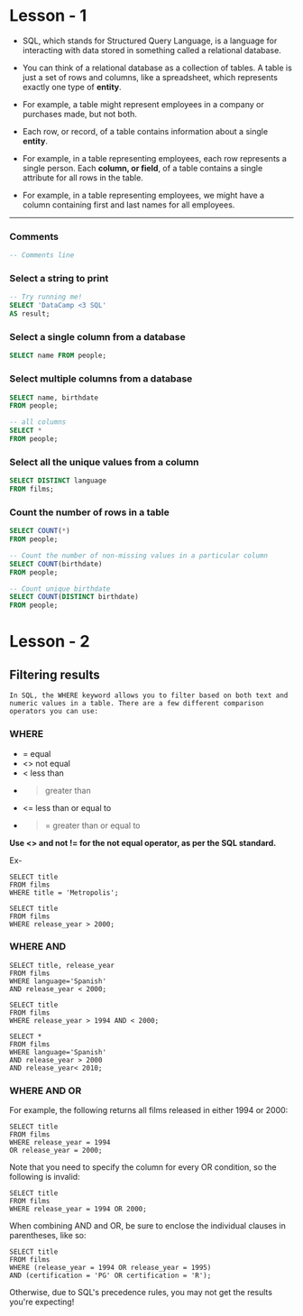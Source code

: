 # Lesson - 1

* SQL, which stands for Structured Query Language, is a language for interacting with data stored in something called a relational database.
* You can think of a relational database as a collection of tables. A table is just a set of rows and columns, like a spreadsheet, which 	represents exactly one type of **entity**.
* For example, a table might represent employees in a company or purchases made, but not both.

* Each row, or record, of a table contains information about a single **entity**.
* For example, in a table representing employees, each row represents a single person. Each **column, or field**, of a table contains a single attribute for all rows in the table. 
* For example, in a table representing employees, we might have a column containing first and last names for all employees.


***

### Comments

```sql
-- Comments line
```

### Select a string to print 		
```sql
-- Try running me!
SELECT 'DataCamp <3 SQL'
AS result;
```

### Select a single column from a database

```sql
SELECT name FROM people;
```

### Select multiple columns from a database

```sql
SELECT name, birthdate
FROM people; 

-- all columns 
SELECT * 
FROM people;
```

### Select all the unique values from a column

```sql
SELECT DISTINCT language
FROM films;
```

### Count the number of rows in a table 

```sql
SELECT COUNT(*)
FROM people;

-- Count the number of non-missing values in a particular column
SELECT COUNT(birthdate)
FROM people;

-- Count unique birthdate 
SELECT COUNT(DISTINCT birthdate)
FROM people;

```



# Lesson - 2

## Filtering results

	In SQL, the WHERE keyword allows you to filter based on both text and numeric values in a table. There are a few different comparison operators you can use:

### WHERE

* = equal
* <> not equal
* < less than
* > greater than
*  <= less than or equal to
*  >= greater than or equal to

**Use <> and not != for the not equal operator, as per the SQL standard.**

Ex-

```
SELECT title 
FROM films
WHERE title = 'Metropolis';
```

```
SELECT title 
FROM films
WHERE release_year > 2000;
```

### WHERE AND

```
SELECT title, release_year
FROM films
WHERE language='Spanish'
AND release_year < 2000;
```

```
SELECT title
FROM films
WHERE release_year > 1994 AND < 2000;
```

```
SELECT *
FROM films
WHERE language='Spanish'
AND release_year > 2000
AND release_year< 2010;
```


### WHERE AND OR


For example, the following returns all films released in either 1994 or 2000:

```
SELECT title
FROM films
WHERE release_year = 1994
OR release_year = 2000;
```

Note that you need to specify the column for every OR condition, so the following is invalid:

```
SELECT title
FROM films
WHERE release_year = 1994 OR 2000;
```

When combining AND and OR, be sure to enclose the individual clauses in parentheses, like so:

```
SELECT title
FROM films
WHERE (release_year = 1994 OR release_year = 1995)
AND (certification = 'PG' OR certification = 'R');
```
Otherwise, due to SQL's precedence rules, you may not get the results you're expecting!

